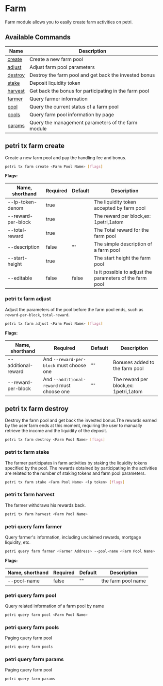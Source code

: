 # Farm

Farm module allows you to easily create farm activities on petri.

## Available Commands

| Name                              | Description                                           |
| --------------------------------- | ----------------------------------------------------- |
| [create](#petri-tx-farm-create)    | Create a new farm pool                                |
| [adjust](#petri-tx-farm-adjust)    | Adjust farm pool parameters                           |
| [destroy](#petri-tx-farm-destroy)  | Destroy the farm pool and get back the invested bonus |
| [stake](#petri-tx-farm-stake)      | Deposit liquidity token                               |
| [harvest](#petri-tx-farm-harvest)  | Get back the bonus for participating in the farm pool |
| [farmer](#petri-query-farm-farmer) | Query farmer information                              |
| [pool](#petri-query-farm-pool)     | Query the current status of a farm pool               |
| [pools](#petri-query-farm-pools)   | Query farm pool information by page                   |
| [params](#petri-query-farm-params) | Query the management parameters of the farm module    |

## petri tx farm create

Create a new farm pool and pay the handling fee and bonus.

```bash
petri tx farm create <Farm Pool Name> [flags]
```

**Flags:**

| Name, shorthand    | Required | Default | Description                                              |
| ------------------ | -------- | ------- | -------------------------------------------------------- |
| --lp-token-denom   | true     |         | The liquidity token accepted by farm pool                |
| --reward-per-block | true     |         | The reward per block,ex: 1petri,1atom                     |
| --total-reward     | true     |         | The Total reward for the farm pool                       |
| --description      | false    | ""      | The simple description of a farm pool                    |
| --start-height     | true     |         | The start height the farm pool                           |
| --editable         | false    | false   | Is it possible to adjust the parameters of the farm pool |

### petri tx farm adjust

Adjust the parameters of the pool before the farm pool ends, such as `reward-per-block`, `total-reward`.

```bash
petri tx farm adjust <Farm Pool Name> [flags]
```

**Flags:**

| Name, shorthand     | Required                                  | Default | Description                          |
| ------------------- | ----------------------------------------- | ------- | ------------------------------------ |
| --additional-reward | And `--reward-per-block` must choose one  | ""      | Bonuses added to the farm pool       |
| --reward-per-block  | And `--additional-reward` must choose one | ""      | The reward per block,ex: 1petri,1atom |

## petri tx farm destroy

Destroy the farm pool and get back the invested bonus.The rewards earned by the user farm ends at this moment, requiring the user to manually retrieve the income and the liquidity of the deposit.

```bash
petri tx farm destroy <Farm Pool Name> [flags]
```

### petri tx farm stake

The farmer participates in farm activities by staking the liquidity tokens specified by the pool. The rewards obtained by participating in the activities are related to the number of staking tokens and farm pool parameters.

```bash
petri tx farm stake <Farm Pool Name> <lp token> [flags]
```

### petri tx farm harvest

The farmer withdraws his rewards back.

```bash
petri tx farm harvest <Farm Pool Name>
```

### petri query farm farmer

Query farmer's information, including unclaimed rewards, mortgage liquidity, etc.

```bash
petri query farm farmer <Farmer Address> --pool-name <Farm Pool Name>
```

**Flags:**

| Name, shorthand | Required | Default | Description        |
| --------------- | -------- | ------- | ------------------ |
| --pool-name     | false    | ""      | the farm pool name |

### petri query farm pool

Query related information of a farm pool by name

```bash
petri query farm pool <Farm Pool Name>
```

### petri query farm pools

Paging query farm pool

```bash
petri query farm pools
```

### petri query farm params

Paging query farm pool

```bash
petri query farm params
```
